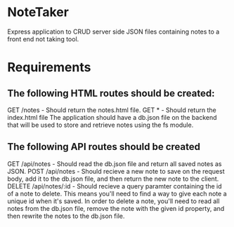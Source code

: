 # NoteTaker
 
 Express application to CRUD server side JSON files containing notes to a front end not taking tool.

# Requirements
## The following HTML routes should be created:
GET /notes - Should return the notes.html file.
GET * - Should return the index.html file
The application should have a db.json file on the backend that will be used to store and retrieve notes using the fs module.

## The following API routes should be created
GET /api/notes - Should read the db.json file and return all saved notes as JSON.
POST /api/notes - Should recieve a new note to save on the request body, add it to the db.json file, and then return the new note to the client.
DELETE /api/notes/:id - Should recieve a query paramter containing the id of a note to delete. This means you'll need to find a way to give each note a unique id when it's saved. In order to delete a note, you'll need to read all notes from the db.json file, remove the note with the given id property, and then rewrite the notes to the db.json file.

